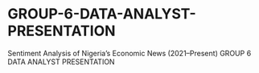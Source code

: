 # GROUP-6-DATA-ANALYST-PRESENTATION
Sentiment Analysis of Nigeria’s Economic News (2021–Present) GROUP 6 DATA ANALYST PRESENTATION
